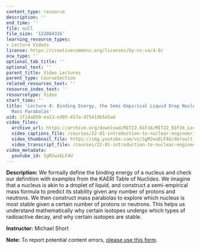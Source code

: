 ```yaml
---
content_type: resource
description: ''
end_time: ''
file: null
file_size: '122804316'
learning_resource_types:
- Lecture Videos
license: https://creativecommons.org/licenses/by-nc-sa/4.0/
ocw_type: ''
optional_tab_title: ''
optional_text: ''
parent_title: Video Lectures
parent_type: CourseSection
related_resources_text: ''
resource_index_text: ''
resourcetype: Video
start_time: ''
title: 'Lecture 4: Binding Energy, the Semi-Empirical Liquid Drop Nuclear Model, and
  Mass Parabolas'
uid: 2f14a059-ea13-ed05-417a-d7541db5e5ad
video_files:
  archive_url: https://archive.org/download/MIT22.01F16/MIT22_01F16_Lec04_300k.mp4
  video_captions_file: /courses/22-01-introduction-to-nuclear-engineering-and-ionizing-radiation-fall-2016/6e3ac25c807d59ac8d6cef47bb094676_SgM2wxELF4U.vtt
  video_thumbnail_file: https://img.youtube.com/vi/SgM2wxELF4U/default.jpg
  video_transcript_file: /courses/22-01-introduction-to-nuclear-engineering-and-ionizing-radiation-fall-2016/d327c616342897e4f00e1963b32d100f_SgM2wxELF4U.pdf
video_metadata:
  youtube_id: SgM2wxELF4U
---
```


**Description:** We formally define the binding energy of a nucleus and check our definition with examples from the KAERI Table of Nuclides. We imagine that a nucleus is akin to a droplet of liquid, and construct a semi-empirical mass formula to predict its stability given any number of protons and neutrons. We then construct mass parabolas to explore which nucleus is most stable given a certain number of protons or neutrons. This helps us understand mathematically why certain isotopes undergo which types of radioactive decay, and why certain isotopes are stable.

**Instructor:** Michael Short

**Note:** To report potential content errors, [please use this form](https://forms.gle/8B2zcUvfCtgJdTdE7).

